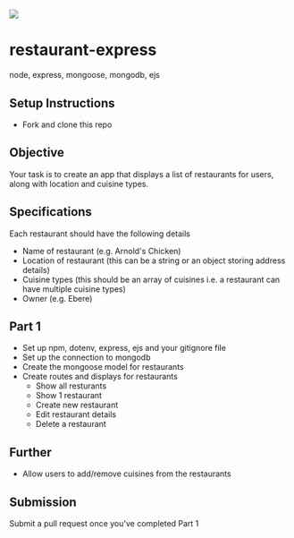 # ![](https://ga-dash.s3.amazonaws.com/production/assets/logo-9f88ae6c9c3871690e33280fcf557f33.png)

# restaurant-express
node, express, mongoose, mongodb, ejs

## Setup Instructions
- Fork and clone this repo

## Objective
Your task is to create an app that displays a list of restaurants for users, along with location and cuisine types.

## Specifications
Each restaurant should have the following details
- Name of restaurant (e.g. Arnold's Chicken)
- Location of restaurant (this can be a string or an object storing address details)
- Cuisine types (this should be an array of cuisines i.e. a restaurant can have multiple cuisine types)
- Owner (e.g. Ebere)

## Part 1
- Set up npm, dotenv, express, ejs and your gitignore file
- Set up the connection to mongodb
- Create the mongoose model for restaurants 
- Create routes and displays for restaurants
  - Show all resturants
  - Show 1 restaurant
  - Create new restaurant
  - Edit restaurant details
  - Delete a restaurant

## Further
- Allow users to add/remove cuisines from the restaurants

## Submission
Submit a pull request once you've completed Part 1

